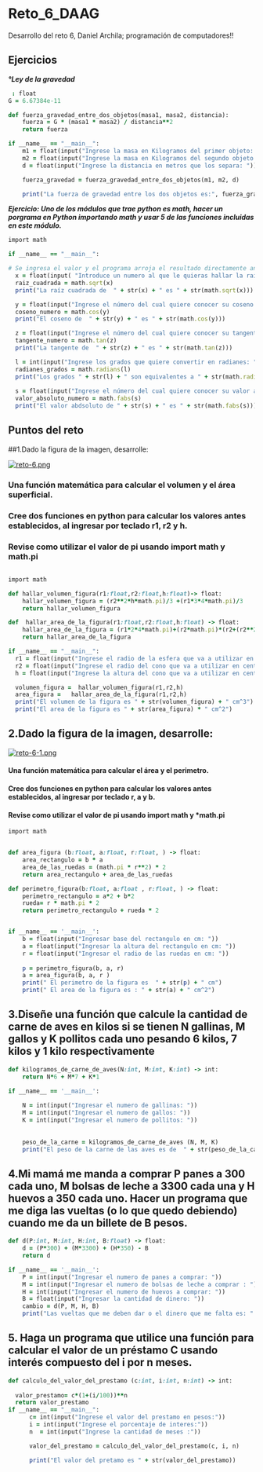 # Reto_6_DAAG
Desarrollo del reto 6, Daniel Archila; programación de computadores!!



## Ejercicios 
 ***°Ley de la gravedad***
 
```ruby
 : float 
G = 6.67384e-11

def fuerza_gravedad_entre_dos_objetos(masa1, masa2, distancia):
    fuerza = G * (masa1 * masa2) / distancia**2
    return fuerza

if __name__ == "__main__":
    m1 = float(input("Ingrese la masa en Kilogramos del primer objeto: "))
    m2 = float(input("Ingrese la masa en Kilogramos del segundo objeto: "))
    d = float(input("Ingrese la distancia en metros que los separa: "))

    fuerza_gravedad = fuerza_gravedad_entre_dos_objetos(m1, m2, d)

    print("La fuerza de gravedad entre los dos objetos es:", fuerza_gravedad, "Newtons")
```
    
***Ejercicio: Uno de los módulos que trae python es math, hacer un porgrama en Python importando math y usar 5 de las funciones incluidas en este módulo.***


```ruby
import math

if __name__ == "__main__":

# Se ingresa el valor y el programa arroja el resultado directamente antes de agregar siguiente valor 
  x = float(input( "Introduce un numero al que le quieras hallar la raiz cuadrada: "))
  raiz_cuadrada = math.sqrt(x)
  print("La raíz cuadrada de  " + str(x) + " es " + str(math.sqrt(x)))

  y = float(input("Ingrese el número del cual quiere conocer su coseno: "))
  coseno_numero = math.cos(y)
  print("El coseno de  " + str(y) + " es " + str(math.cos(y)))

  z = float(input("Ingrese el número del cual quiere conocer su tangente: ") )
  tangente_numero = math.tan(z)
  print("La tangente de  " + str(z) + " es " + str(math.tan(z)))

  l = int(input("Ingrese los grados que quiere convertir en radianes: "))
  radianes_grados = math.radians(l)
  print("Los grados " + str(l) + " son equivalentes a " + str(math.radians(l)) + " radianes")
  
  s = float(input("Ingrese el número del cual quiere conocer su valor absoluto: "))
  valor_absoluto_numero = math.fabs(s)
  print("El valor abdsoluto de " + str(s) + " es " + str(math.fabs(s)))
```


## Puntos del reto

##1.Dado la figura de la imagen, desarrolle: 


[![reto-6.png](https://i.postimg.cc/4NL4z2dd/reto-6.png)](https://postimg.cc/cr3NWmfy)




### Una función matemática para calcular el volumen y el área superficial.

### Cree dos funciones en python para calcular los valores antes establecidos, al ingresar por teclado r1, r2 y h.

### Revise como utilizar el valor de pi usando import math y math.pi 


```ruby

import math

def hallar_volumen_figura(r1:float,r2:float,h:float)-> float:
    hallar_volumen_figura = (r2**2*h*math.pi)/3 +(r1*3*4*math.pi)/3
    return hallar_volumen_figura 

def  hallar_area_de_la_figura(r1:float,r2:float,h:float) -> float:
    hallar_area_de_la_figura = (r1*2*4*math.pi)+(r2*math.pi)*(r2+(r2**2+h**2)**(1/2))
    return hallar_area_de_la_figura

if __name__ == "__main__":
  r1 = float(input("Ingrese el radio de la esfera que va a utilizar en centimetros: "))
  r2 = float(input("Ingrese el radio del cono que va a utilizar en centimetros: "))
  h = float(input("Ingrese la altura del cono que va a utilizar en centimetros: "))

  volumen_figura =  hallar_volumen_figura(r1,r2,h)
  area_figura =   hallar_area_de_la_figura(r1,r2,h) 
  print("El volumen de la figura es " + str(volumen_figura) + " cm^3") 
  print("El area de la figura es " + str(area_figura) * " cm^2")
  ```
  
## 2.Dado la figura de la imagen, desarrolle:

[![reto-6-1.png](https://i.postimg.cc/25kny80J/reto-6-1.png)](https://postimg.cc/hXYX3gWb)


#### Una función matemática para calcular el área y el perimetro.
#### Cree dos funciones en python para calcular los valores antes establecidos, al ingresar por teclado r, a y b.
#### Revise como utilizar el valor de pi usando import math y *math.pi


```ruby
import math


def area_figura (b:float, a:float, r:float, ) -> float:
    area_rectangulo = b * a
    area_de_las_ruedas = (math.pi * r**2) * 2
    return area_rectangulo + area_de_las_ruedas

def perimetro_figura(b:float, a:float , r:float, ) -> float:
    perimetro_rectangulo = a*2 + b*2
    rueda= r * math.pi * 2
    return perimetro_rectangulo + rueda * 2  


if __name__ == '__main__':
    b = float(input("Ingresar base del rectangulo en cm: "))
    a = float(input("Ingresar la altura del rectangulo en cm: "))
    r = float(input("Ingresar el radio de las ruedas en cm: "))
   
    p = perimetro_figura(b, a, r)
    a = area_figura(b, a, r )
    print(" El perimetro de la figura es  " + str(p) + " cm")
    print(" El area de la figura es : " + str(a) + " cm^2")
 ```

## 3.Diseñe una función que calcule la cantidad de carne de aves en kilos si se tienen N gallinas, M gallos y K pollitos cada uno pesando 6 kilos, 7 kilos y 1 kilo respectivamente

```ruby
def kilogramos_de_carne_de_aves(N:int, M:int, K:int) -> int:
    return N*6 + M*7 + K*1

if __name__ == '__main__':
    
    N = int(input("Ingresar el numero de gallinas: "))
    M = int(input("Ingresar el numero de gallos: "))
    K = int(input("Ingresar el numero de pollitos: "))
    
    
    peso_de_la_carne = kilogramos_de_carne_de_aves (N, M, K)
    print("El peso de la carne de las aves es de  " + str(peso_de_la_carne) + " kilogramos ")
```
  
## 4.Mi mamá me manda a comprar P panes a 300 cada uno, M bolsas de leche a 3300 cada una y H huevos a 350 cada uno. Hacer un programa que me diga las vueltas (o lo que quedo debiendo) cuando me da un billete de B pesos.

```ruby
def d(P:int, M:int, H:int, B:float) -> float:
    d = (P*300) + (M*3300) + (H*350) - B
    return d

if __name__ == '__main__':
    P = int(input("Ingresar el numero de panes a comprar: "))
    M = int(input("Ingresar el numero de bolsas de leche a comprar : "))
    H = int(input("Ingresar el numero de huevos a comprar: "))
    B = float(input("Ingresar la cantidad de dinero: "))
    cambio = d(P, M, H, B)
    print("Las vueltas que me deben dar o el dinero que me falta es: " + str(d))
 ```



## 5. Haga un programa que utilice una función para calcular el valor de un préstamo C usando interés compuesto del i por n meses.

```ruby
def calculo_del_valor_del_prestamo (c:int, i:int, n:int) -> int:
 
  valor_prestamo= c*(1+(i/100))**n
  return valor_prestamo
if __name__ == "__main__":
      c= int(input("Ingrese el valor del prestamo en pesos:"))
      i = int(input("Ingrese el porcentaje de interes:"))
      n  = int(input("Ingrese la cantidad de meses :"))

      valor_del_prestamo = calculo_del_valor_del_prestamo(c, i, n)

      print("El valor del pretamo es " + str(valor_del_prestamo))
```


